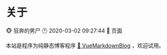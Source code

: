 # 关于 
:monkey_face: 狂奔的男尸  :clock1: 2020-03-02 09:27:44  :open_file_folder:   页面

本站是程序为纯静态博客程序 [🔗 VueMarkdownBlog](https://github.com/mzhren/VueMarkdownBlog) ，欢迎试用。


